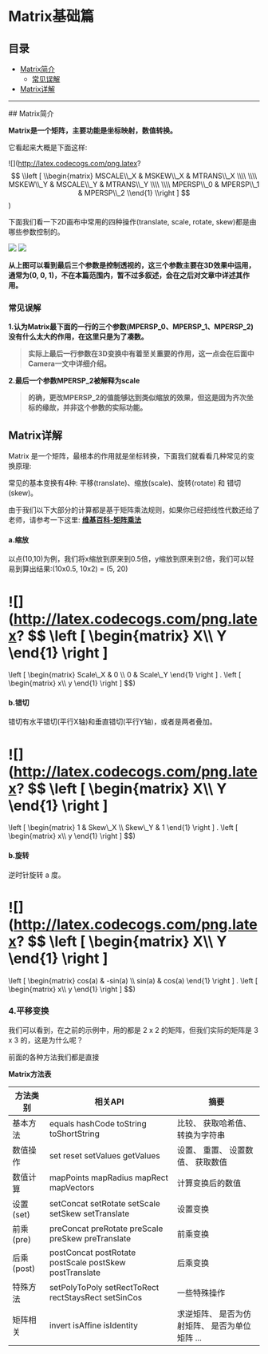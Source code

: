 # Matrix基础篇


## 目录

- [Matrix简介](#jianjie)
    - [常见误解](#常见误解)
- [Matrix详解](#Matrix详解)

******

<p id="jianjie" /> 
## Matrix简介

**Matrix是一个矩阵，主要功能是坐标映射，数值转换。**

它看起来大概是下面这样:

![](http://latex.codecogs.com/png.latex?
$$
\\left [ 
\\begin{matrix} 
MSCALE\\_X & MSKEW\\_X & MTRANS\\_X \\\\
\\\\
MSKEW\\_Y & MSCALE\\_Y & MTRANS\\_Y \\\\
\\\\
MPERSP\\_0 & MPERSP\\_1 & MPERSP\\_2 
\\end{1} 
\\right ] 
$$)

下面我们看一下2D画布中常用的四种操作(translate, scale, rotate, skew)都是由哪些参数控制的。

![](http://ww2.sinaimg.cn/large/005Xtdi2jw1f60gwrhlnyj30c008zdgy.jpg)
![](http://ww2.sinaimg.cn/large/005Xtdi2jw1f633hvklfnj30c008zdge.jpg)

>
**从上图可以看到最后三个参数是控制透视的，这三个参数主要在3D效果中运用，通常为(0, 0, 1)，不在本篇范围内，暂不过多叙述，会在之后对文章中详述其作用。**

### 常见误解

**1.认为Matrix最下面的一行的三个参数(MPERSP_0、MPERSP_1、MPERSP_2)没有什么太大的作用，在这里只是为了凑数。**

> **实际上最后一行参数在3D变换中有着至关重要的作用，这一点会在后面中Camera一文中详细介绍。**

**2.最后一个参数MPERSP_2被解释为scale**

> **的确，更改MPERSP_2的值能够达到类似缩放的效果，但这是因为齐次坐标的缘故，并非这个参数的实际功能。**


## Matrix详解

Matrix 是一个矩阵，最根本的作用就是坐标转换，下面我们就看看几种常见的变换原理:

常见的基本变换有4种: 平移(translate)、缩放(scale)、旋转(rotate) 和 错切(skew)。

由于我们以下大部分的计算都是基于矩阵乘法规则，如果你已经把线性代数还给了老师，请参考一下这里:
**[维基百科-矩阵乘法](https://zh.wikipedia.org/wiki/%E7%9F%A9%E9%99%A3%E4%B9%98%E6%B3%95)**

#### a.缩放

以点(10,10)为例，我们将x缩放到原来到0.5倍，y缩放到原来到2倍，我们可以轻易到算出结果:(10x0.5, 10x2) = (5, 20)

![](http://latex.codecogs.com/png.latex?
$$
\\left [ 
\\begin{matrix} 
X\\\\
Y
\\end{1} 
\\right ] 
 = 
\\left [ 
\\begin{matrix} 
Scale\\_X & 0 \\\\
0 & Scale\\_Y 
\\end{1} 
\\right ] 
 . 
\\left [ 
\\begin{matrix} 
x\\\\
y
\\end{1} 
\\right ]
$$)


#### b.错切

错切有水平错切(平行X轴)和垂直错切(平行Y轴)，或者是两者叠加。

![](http://latex.codecogs.com/png.latex?
$$
\\left [ 
\\begin{matrix} 
X\\\\
Y
\\end{1} 
\\right ] 
 = 
\\left [ 
\\begin{matrix} 
1 & Skew\\_X \\\\
Skew\\_Y & 1 
\\end{1} 
\\right ] 
 . 
\\left [ 
\\begin{matrix} 
x\\\\
y
\\end{1} 
\\right ]
$$)

#### b.旋转

逆时针旋转 a 度。

![](http://latex.codecogs.com/png.latex?
$$
\\left [ 
\\begin{matrix} 
X\\\\
Y
\\end{1} 
\\right ] 
 = 
\\left [ 
\\begin{matrix} 
cos(a) & -sin(a) \\\\
sin(a) & cos(a) 
\\end{1} 
\\right ] 
 . 
\\left [ 
\\begin{matrix} 
x\\\\
y
\\end{1} 
\\right ]
$$)


### 4.平移变换

我们可以看到，在之前的示例中，用的都是 2 x 2 的矩阵，但我们实际的矩阵是 3 x 3 的，这是为什么呢？

前面的各种方法我们都是直接













**Matrix方法表**

方法类别   | 相关API                                                 | 摘要
-----------|---------------------------------------------------------|------------------------
基本方法   | equals hashCode toString toShortString                  | 比较、 获取哈希值、 转换为字符串
数值操作   | set reset setValues getValues                           | 设置、 重置、 设置数值、 获取数值
数值计算   | mapPoints mapRadius mapRect mapVectors                  | 计算变换后的数值
设置(set)  | setConcat setRotate setScale setSkew setTranslate       | 设置变换
前乘(pre)  | preConcat preRotate preScale preSkew preTranslate       | 前乘变换
后乘(post) | postConcat postRotate postScale postSkew postTranslate  | 后乘变换
特殊方法   | setPolyToPoly setRectToRect rectStaysRect setSinCos     | 一些特殊操作
矩阵相关   | invert isAffine isIdentity                              | 求逆矩阵、 是否为仿射矩阵、 是否为单位矩阵 ...















